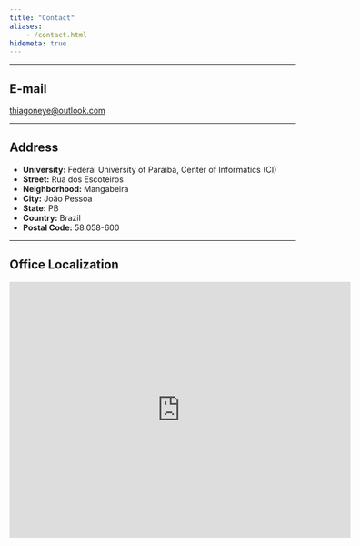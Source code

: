 ```yaml
---
title: "Contact"
aliases:
    - /contact.html
hidemeta: true
---
```


---

## E-mail

thiagoneye@outlook.com

---

## Address

* **University:** Federal University of Paraíba, Center of Informatics (CI)
* **Street:** Rua dos Escoteiros
* **Neighborhood:** Mangabeira
* **City:** João Pessoa
* **State:** PB
* **Country:** Brazil
* **Postal Code:** 58.058-600

---

## Office Localization

<iframe src="https://www.google.com/maps/embed?pb=!1m18!1m12!1m3!1d3958.6856974301368!2d-34.81978302500113!3d-7.1622871928423075!2m3!1f0!2f0!3f0!3m2!1i1024!2i768!4f13.1!3m3!1m2!1s0x7acc300395ef2d1%3A0x5cad05c1cf9b09e6!2sCentro%20de%20Inform%C3%A1tica%20-%20UFPB!5e0!3m2!1spt-BR!2sbr!4v1752205957255!5m2!1spt-BR!2sbr" width="600" height="450" style="border:0;" allowfullscreen="" loading="lazy" referrerpolicy="no-referrer-when-downgrade"></iframe>



